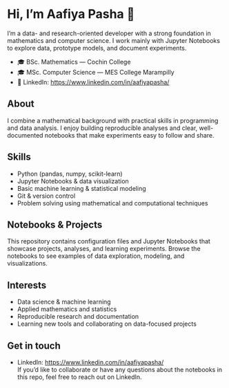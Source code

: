 # Hi, I’m Aafiya Pasha 👋

I’m a data- and research-oriented developer with a strong foundation in mathematics and computer science. I work mainly with Jupyter Notebooks to explore data, prototype models, and document experiments.

- 🎓 BSc. Mathematics — Cochin College  
- 🎓 MSc. Computer Science — MES College Marampilly  
- 🔗 LinkedIn: https://www.linkedin.com/in/aafiyapasha/

## About
I combine a mathematical background with practical skills in programming and data analysis. I enjoy building reproducible analyses and clear, well-documented notebooks that make experiments easy to follow and share.

## Skills
- Python (pandas, numpy, scikit-learn)
- Jupyter Notebooks & data visualization
- Basic machine learning & statistical modeling
- Git & version control
- Problem solving using mathematical and computational techniques

## Notebooks & Projects
This repository contains configuration files and Jupyter Notebooks that showcase projects, analyses, and learning experiments. Browse the notebooks to see examples of data exploration, modeling, and visualizations.

## Interests
- Data science & machine learning
- Applied mathematics and statistics
- Reproducible research and documentation
- Learning new tools and collaborating on data-focused projects

## Get in touch
- LinkedIn: https://www.linkedin.com/in/aafiyapasha/  
If you’d like to collaborate or have any questions about the notebooks in this repo, feel free to reach out on LinkedIn.
